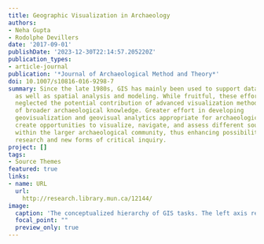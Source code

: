 ```yaml
---
title: Geographic Visualization in Archaeology
authors:
- Neha Gupta
- Rodolphe Devillers
date: '2017-09-01'
publishDate: '2023-12-30T22:14:57.205220Z'
publication_types:
- article-journal
publication: '*Journal of Archaeological Method and Theory*'
doi: 10.1007/s10816-016-9298-7
summary: Since the late 1980s, GIS has mainly been used to support data collection and management
  as well as spatial analysis and modeling. While fruitful, these efforts have arguably
  neglected the potential contribution of advanced visualization methods to the generation
  of broader archaeological knowledge. Greater effort in developing
  geovisualization and geovisual analytics appropriate for archaeological data can
  create opportunities to visualize, navigate, and assess different sources of information
  within the larger archaeological community, thus enhancing possibilities for collaborative
  research and new forms of critical inquiry.
project: []
tags:
- Source Themes
featured: true
links:
- name: URL
  url: 
    http://research.library.mun.ca/12144/
image:
  caption: 'The conceptualized hierarchy of GIS tasks. The left axis represents prestige and the right axis represents complexity. Visualization is at the bottom of this hierarchy where it is considered simple and has low prestige as an “output” for complex tasks like analysis'
  focal_point: ""
  preview_only: true
---
```

